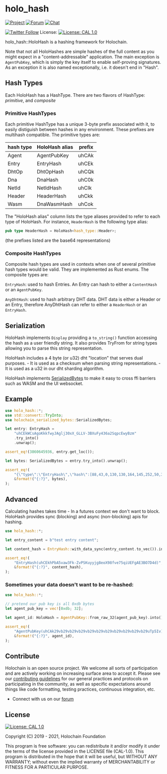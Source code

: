 # holo_hash

[![Project](https://img.shields.io/badge/project-holochain-blue.svg?style=flat-square)](http://holochain.org/)
[![Forum](https://img.shields.io/badge/chat-forum%2eholochain%2enet-blue.svg?style=flat-square)](https://forum.holochain.org)
[![Chat](https://img.shields.io/badge/chat-chat%2eholochain%2enet-blue.svg?style=flat-square)](https://chat.holochain.org)

[![Twitter Follow](https://img.shields.io/twitter/follow/holochain.svg?style=social&label=Follow)](https://twitter.com/holochain)
License: [![License: CAL 1.0](https://img.shields.io/badge/License-CAL%201.0-blue.svg)](https://github.com/holochain/cryptographic-autonomy-license)

holo_hash::HoloHash is a hashing framework for Holochain.

Note that not all HoloHashes are simple hashes of the full content as you might expect in a "content-addressable" application. The main exception is `AgentPubKey`, which is simply the key itself to enable self-proving signatures. As an exception it is also named exceptionally, i.e. it doesn't end in "Hash".

## Hash Types

Each HoloHash has a HashType. There are two flavors of HashType: *primitive*, and *composite*

### Primitive HashTypes

Each primitive HashType has a unique 3-byte prefix associated with it, to easily distiguish between hashes in any environment. These prefixes are multihash compatible. The primitive types are:

| hash type | HoloHash alias | prefix |
|-----------|----------------|--------|
| Agent     | AgentPubKey    | uhCAk  |
| Entry     | EntryHash      | uhCEk  |
| DhtOp     | DhtOpHash      | uhCQk  |
| Dna       | DnaHash        | uhC0k  |
| NetId     | NetIdHash      | uhCIk  |
| Header    | HeaderHash     | uhCkk  |
| Wasm      | DnaWasmHash    | uhCok  |

The "HoloHash alias" column lists the type aliases provided to refer to each type of HoloHash. For instance, `HeaderHash` is the following type alias:

```rust
pub type HeaderHash = HoloHash<hash_type::Header>;
```

(the prefixes listed are the base64 representations)

### Composite HashTypes

Composite hash types are used in contexts when one of several primitive hash types would be valid. They are implemented as Rust enums. The composite types are:

`EntryHash`: used to hash Entries. An Entry can hash to either a `ContentHash` or an `AgentPubKey`.

`AnyDhtHash`: used to hash arbitrary DHT data. DHT data is either a Header or an Entry, therefore AnyDhtHash can refer to either a `HeaderHash` or an `EntryHash`.

## Serialization

HoloHash implements `Display` providing a `to_string()` function accessing the hash as a user friendly string. It also provides TryFrom for string types allowing you to parse this string representation.

HoloHash includes a 4 byte (or u32) dht "location" that serves dual purposes. - It is used as a checksum when parsing string representations. - It is used as a u32 in our dht sharding algorithm.

HoloHash implements [SerializedBytes](https://lib.rs/crates/holochain_serialized_bytes) to make it easy to cross ffi barriers such as WASM and the UI websocket.

## Example

```rust
use holo_hash::*;
use std::convert::TryInto;
use holochain_serialized_bytes::SerializedBytes;

let entry: EntryHash =
    "uhCEkWCsAgoKkkfwyJAglj30xX_GLLV-3BXuFy436a2SqpcEwyBzm"
    .try_into()
    .unwrap();

assert_eq!(3860645936, entry.get_loc());

let bytes: SerializedBytes = entry.try_into().unwrap();

assert_eq!(
    "{\"type\":\"EntryHash\",\"hash\":[88,43,0,130,130,164,145,252,50,36,8,37,143,125,49,95,241,139,45,95,183,5,123,133,203,141,250,107,100,170,165,193,48,200,28,230]}",
    &format!("{:?}", bytes),
);
```

## Advanced

Calculating hashes takes time - In a futures context we don't want to block. HoloHash provides sync (blocking) and async (non-blocking) apis for hashing.

```rust
use holo_hash::*;

let entry_content = b"test entry content";

let content_hash = EntryHash::with_data_sync(entry_content.to_vec()).into();

assert_eq!(
    "EntryHash(uhCEkhPbA5vaw3Fk-ZvPSKuyyjg8eoX98fve75qiUEFgAE3BO7D4d)",
    &format!("{:?}", content_hash),
);
```

### Sometimes your data doesn't want to be re-hashed:

```rust
use holo_hash::*;

// pretend our pub key is all 0xdb bytes
let agent_pub_key = vec![0xdb; 32];

let agent_id: HoloHash = AgentPubKey::from_raw_32(agent_pub_key).into();

assert_eq!(
    "AgentPubKey(uhCAk29vb29vb29vb29vb29vb29vb29vb29vb29vb29vb29uTp5Iv)",
    &format!("{:?}", agent_id),
);
```

## Contribute
Holochain is an open source project.  We welcome all sorts of participation and are actively working on increasing surface area to accept it.  Please see our [contributing guidelines](/CONTRIBUTING.md) for our general practices and protocols on participating in the community, as well as specific expectations around things like code formatting, testing practices, continuous integration, etc.

* Connect with us on our [forum](https://forum.holochain.org)

## License
 [![License: CAL 1.0](https://img.shields.io/badge/License-CAL-1.0-blue.svg)](https://github.com/holochain/cryptographic-autonomy-license)

Copyright (C) 2019 - 2021, Holochain Foundation

This program is free software: you can redistribute it and/or modify it under the terms of the license
provided in the LICENSE file (CAL-1.0).  This program is distributed in the hope that it will be useful,
but WITHOUT ANY WARRANTY; without even the implied warranty of MERCHANTABILITY or FITNESS FOR A PARTICULAR
PURPOSE.
